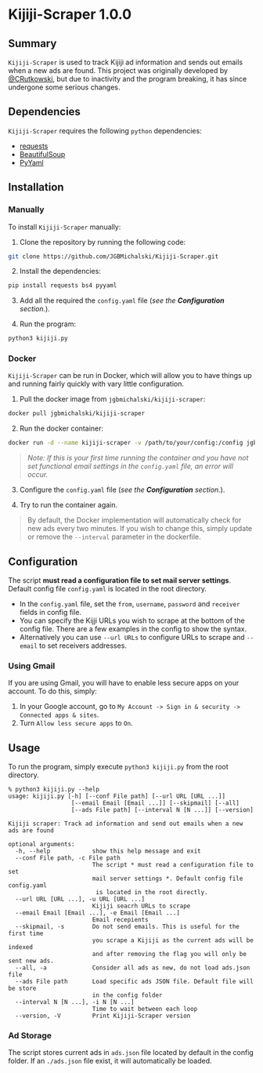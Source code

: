# Kijiji-Scraper 1.0.0

## Summary
`Kijiji-Scraper` is used to track Kijiji ad information and sends out emails when a new ads are found. This project was originally developed by [@CRutkowski](https://github.com/CRutkowski), but due to inactivity and the program breaking, it has since undergone some serious changes.

## Dependencies

`Kijiji-Scraper` requires the following `python` dependencies: 

* [requests](https://docs.python-requests.org/en/latest/)
* [BeautifulSoup](https://www.crummy.com/software/BeautifulSoup/bs4/doc/)
* [PyYaml](https://pyyaml.org/wiki/PyYAMLDocumentation)

## Installation

### Manually

To install `Kijiji-Scraper` manually:

1. Clone the repository by running the following code:

```bash
git clone https://github.com/JGBMichalski/Kijiji-Scraper.git
```

2. Install the dependencies:

```bash
pip install requests bs4 pyyaml
```

3. Add all the required  the `config.yaml` file (*see the **Configuration** section.*).

4. Run the program:

```bash
python3 kijiji.py
```

### Docker

`Kijiji-Scraper` can be run in Docker, which will allow you to have things up and running fairly quickly with vary little configuration.

1. Pull the docker image from `jgbmichalski/kijiji-scraper`:

```bash
docker pull jgbmichalski/kijiji-scraper
```

2. Run the docker container:

```bash
docker run -d --name kijiji-scraper -v /path/to/your/config:/config jgbmichalski/kijiji-scraper:latest
```
> *Note: If this is your first time running the container and you have not set functional email settings in the `config.yaml` file, an error will occur.*

3. Configure the `config.yaml` file (*see the **Configuration** section.*).

4. Try to run the container again.

> By default, the Docker implementation will automatically check for new ads every two minutes. If you wish to change this, simply update or remove the `--interval` parameter in the dockerfile.

## Configuration

The script **must read a configuration file to set mail server settings**. Default config file `config.yaml` is located in the root directory.
 - In the `config.yaml` file, set the `from`, `username`, `password` and `receiver` fields in config file.
 - You can specify the Kijji URLs you wish to scrape at the bottom of the config file. There are a few examples in the config to show the syntax.  
 - Alternatively you can use `--url URLs` to configure URLs to scrape and `--email` to set receivers addresses.

### Using Gmail

If you are using Gmail, you will have to enable less secure apps on your account. To do this, simply:

1. In your Google account, go to `My Account -> Sign in & security -> Connected apps & sites`.
2. Turn `Allow less secure apps` to `On`.

## Usage
 
 To run the program, simply execute `python3 kijiji.py` from the root directory.

```
% python3 kijiji.py --help
usage: kijiji.py [-h] [--conf File path] [--url URL [URL ...]] 
                  [--email Email [Email ...]] [--skipmail] [--all] 
                  [--ads File path] [--interval N [N ...]] [--version]

Kijiji scraper: Track ad information and send out emails when a new ads are found

optional arguments:
  -h, --help            show this help message and exit
  --conf File path, -c File path
                        The script * must read a configuration file to set 
                        mail server settings *. Default config file config.yaml
                         is located in the root directly.
  --url URL [URL ...], -u URL [URL ...]
                        Kijiji seacrh URLs to scrape
  --email Email [Email ...], -e Email [Email ...]
                        Email recepients
  --skipmail, -s        Do not send emails. This is useful for the first time 
                        you scrape a Kijiji as the current ads will be indexed 
                        and after removing the flag you will only be sent new ads.
  --all, -a             Consider all ads as new, do not load ads.json file
  --ads File path       Load specific ads JSON file. Default file will be store 
                        in the config folder
  --interval N [N ...], -i N [N ...]
                        Time to wait between each loop
  --version, -V         Print Kijiji-Scraper version
```


### Ad Storage
The script stores current ads in `ads.json` file located by default in the config folder. If an `./ads.json` file exist, it will automatically be loaded.
